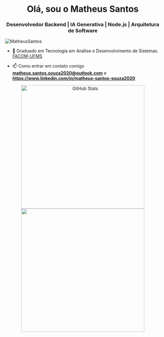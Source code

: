 <h1 align = "center"> Olá, sou o Matheus Santos </ h1 >
<h3 align = "center"> Desenvolvedor Backend | IA Generativa | Node.js | Arquitetura de Software </h3>
<p align = "left"> <img src = "https://komarev.com/ghpvc/?username=matheus-santos-souza" alt = "MatheusSantos" /> </p>

- 🔭 Graduado em Tecnologia em Análise e Desenvolvimento de Sistemas. [FACOM-UFMS](https://www.facom.ufms.br/)

- 📫 Como entrar em contato comigo **matheus.santos.souza2020@outlook.com** e **https://www.linkedin.com/in/matheus-santos-souza2020**

<div align="center"> 
  <a href="https://github.com/matheus-santos-souza"> 
    <img width="400rem" src="https://github-readme-stats.vercel.app/api?username=matheus-santos-souza&show_icons=true&theme=react&include_all_commits=true&count_private=true" alt="GitHub Stats"/> 
    <img width="400rem" src="https://github-readme-stats.vercel.app/api/top-langs/?username=matheus-santos-souza&layout=compact&langs_count=10&theme=react&hide=html"/> 
  </a> 
</div>

